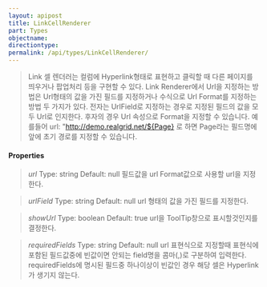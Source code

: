 ```yaml
---
layout: apipost
title: LinkCellRenderer
part: Types
objectname: 
directiontype: 
permalink: /api/types/LinkCellRenderer/
---
```



> Link 셀 렌더러는 컬럼에 Hyperlink형태로 표현하고 클릭할 때 다른 페이지를 띄우거나 팝업처리 등을 구현할 수 있다. Link Renderer에서 Url을 지정하는 방법은 Url형태의 값을 가진 필드를 지정하거나 수식으로 Url Format를 지정하는 방법 두 가지가 있다. 
> 전자는 UrlField로 지정하는 경우로 지정된 필드의 값을 모두 Url로 인지한다. 
> 후자의 경우 Url 속성으로 Format을 지정할 수 있습니다. 예를들어 url: "http://demo.realgrid.net/${Page} 로 하면 Page라는 필드명에 앞에 초기 경로를 지정할 수 있습니다.

#### Properties

> *url*
> Type: string
> Default: null
> 필드값을 url Format값으로 사용할 url을 지정한다. 

> *urlField*
> Type: string
> Default: null
> url 형태의 값을 가진 필드를 지정한다.

> *showUrl*
> Type: boolean
> Default: true
> url을 ToolTip창으로 표시할것인지를 결정한다.

> *requiredFields*
> Type: string
> Default: null
> url 표현식으로 지정할때 표현식에 포함된 필드값중에 빈값이면 안되는 field명을 콤마(,)로 구분하여 입력한다. requiredFields에 명시된 필드중 하나이상이 빈값인 경우 해당 셀은 Hyperlink가 생기지 않는다.

